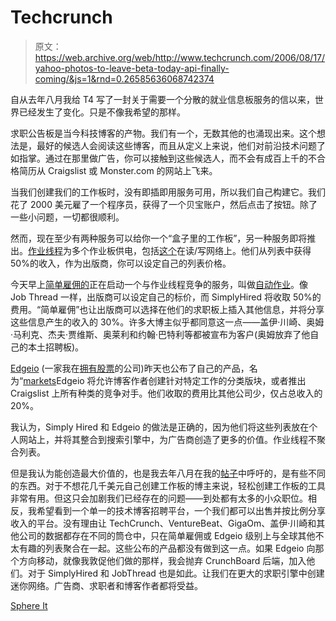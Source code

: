 # Techcrunch

> 原文：<https://web.archive.org/web/http://www.techcrunch.com/2006/08/17/yahoo-photos-to-leave-beta-today-api-finally-coming/&js=1&rnd=0.26585636068742374>

自从去年八月我给 T4 写了一封关于需要一个分散的就业信息板服务的信以来，世界已经发生了变化。只是不像我希望的那样。

求职公告板是当今科技博客的产物。我们有一个，无数其他的也涌现出来。这个想法是，最好的候选人会阅读这些博客，而且从定义上来说，他们对前沿技术问题了如指掌。通过在那里做广告，你可以接触到这些候选人，而不会有成百上千的不合格简历从 Craigslist 或 Monster.com 的网站上飞来。

当我们创建我们的工作板时，没有即插即用服务可用，所以我们自己构建它。我们花了 2000 美元雇了一个程序员，获得了一个贝宝账户，然后点击了按钮。除了一些小问题，一切都很顺利。

然而，现在至少有两种服务可以给你一个“盒子里的工作板”，另一种服务即将推出。[作业线程](https://web.archive.org/web/20070124225715/http://www.jobthread.com/)为多个作业板供电，包括[这个](https://web.archive.org/web/20070124225715/http://jobs.readwriteweb.com/)在读/写网络上。他们从列表中获得 50%的收入，作为出版商，你可以设定自己的列表价格。

今天早上[简单雇佣的](https://web.archive.org/web/20070124225715/http://www.techcrunch.com/?p=128)正在启动一个与作业线程竞争的服务，叫做[自动作业](https://web.archive.org/web/20070124225715/http://www.simplyhired.com/publishers)。像 Job Thread 一样，出版商可以设定自己的标价，而 SimplyHired 将收取 50%的费用。“简单雇佣”也让出版商可以选择在他们的求职板上插入其他信息，并将分享这些信息产生的收入的 30%。许多大博主似乎都同意这一点——盖伊·川崎、奥姆·马利克、杰夫·贾维斯、奥莱利和约翰·巴特利等都被宣布为客户(奥姆放弃了他自己的本土招聘板)。

[Edgeio](https://web.archive.org/web/20070124225715/http://www.edgeio.com/) (一家我在[拥有股票](https://web.archive.org/web/20070124225715/http://www.techcrunch.com/about-techcrunch/)的公司)昨天也公布了自己的产品，名为“[markets](https://web.archive.org/web/20070124225715/http://www.edgeio.com/view/marketplaces)Edgeio 将允许博客作者创建针对特定工作的分类版块，或者推出 Craigslist 上所有种类的竞争对手。他们收取的费用比其他公司少，仅占总收入的 20%。

我认为，Simply Hired 和 Edgeio 的做法是正确的，因为他们将这些列表放在个人网站上，并将其整合到搜索引擎中，为广告商创造了更多的价值。作业线程不聚合列表。

但是我认为能创造最大价值的，也是我去年八月在我的[帖子](https://web.archive.org/web/20070124225715/http://www.crunchnotes.com/?p=263)中呼吁的，是有些不同的东西。对于不想花几千美元自己创建工作板的博主来说，轻松创建工作板的工具非常有用。但这只会加剧我们已经存在的问题——到处都有太多的小众职位。相反，我希望看到一个单一的技术博客招聘平台，一个我们都可以出售并按比例分享收入的平台。没有理由让 TechCrunch、VentureBeat、GigaOm、盖伊·川崎和其他公司的数据都存在不同的筒仓中，只在简单雇佣或 Edgeio 级别上与全球其他不太有趣的列表聚合在一起。这些公布的产品都没有做到这一点。如果 Edgeio 向那个方向移动，就像我敦促他们做的那样，我会抛弃 CrunchBoard 后端，加入他们。对于 SimplyHired 和 JobThread 也是如此。让我们在更大的求职引擎中创建迷你网络。广告商、求职者和博客作者都将受益。

[Sphere It](https://web.archive.org/web/20070124225715/http://www.sphere.com/search?q=sphereit:http://www.techcrunch.com/2007/01/24/the-job-board-bubble/ "Related Blogs & Articles")